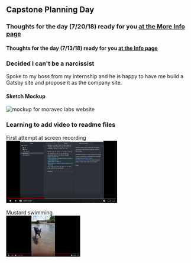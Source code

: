 ## Capstone Planning Day

### Thoughts for the day (7/20/18) ready for you [at the More Info page](/more-info.md)

#### Thoughts for the day (7/13/18) ready for you [at the Info page](/info.md)

### Decided I can't be a narcissist
Spoke to my boss from my internship and he is happy to have me build a Gatsby site and propose it as the company site.

#### Sketch Mockup </br>
<img src="./assets/moravec.png"
alt="mockup for moravec labs website" width="300"/></a>
</br>

### Learning to add video to readme files

First attempt at screen recording
</br>
<a href="https://www.youtube.com/watch?v=bWiWwJy_IQA" target="_blank">
<img src="./assets/screen.png"
alt="typing some quick words on screen" width="300"/></a>


Mustard swimming
</br>
<a href="https://www.youtube.com/watch?v=aCooNcA78yQ" target="_blank">
<img src="./assets/shake.png"
alt="a small Mustard guy" width="200"/></a>
